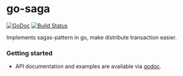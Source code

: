 # go-saga

[![GoDoc](https://godoc.org/github.com/itimofeev/go-saga?status.svg)](https://godoc.org/github.com/itimofeev/go-saga)
[![Build Status](https://travis-ci.org/lysu/go-saga.svg?branch=master)](https://travis-ci.org/lysu/go-saga)

Implements sagas-pattern in go, make distribute transaction easier.

### Getting started

- API documentation and examples are available via [godoc](https://godoc.org/github.com/itimofeev/go-saga).
